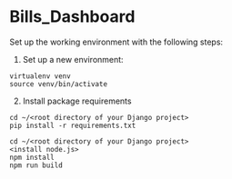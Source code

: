 # Bills_Dashboard

Set up the working environment with the following steps:

1. Set up a new environment:
```
virtualenv venv
source venv/bin/activate
```

2. Install package requirements
```
cd ~/<root directory of your Django project>
pip install -r requirements.txt
```

```
cd ~/<root directory of your Django project>
<install node.js>
npm install 
npm run build
```

